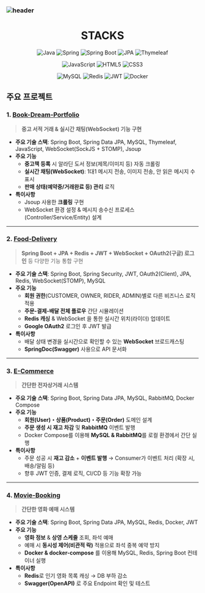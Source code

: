 ### ![header](https://capsule-render.vercel.app/api?type=waving&color=7F7FD5&text=%20Jaesung&nbsp;Park%20%20&height=200&fontSize=90&fontColor=ffffff)


<h1 align="center">STACKS</h1>


<p align="center">
  <img src="https://img.shields.io/badge/Java-007396?logo=java&logoColor=white&style=flat-square" alt="Java" /> 
  <img src="https://img.shields.io/badge/Spring-6DB33F?logo=spring&logoColor=white&style=flat-square" alt="Spring" />
  <img src="https://img.shields.io/badge/Spring_Boot-6DB33F?logo=spring-boot&logoColor=white&style=flat-square" alt="Spring Boot" />
  <img src="https://img.shields.io/badge/JPA-004D40?logo=hibernate&logoColor=white&style=flat-square" alt="JPA" />
  <img src="https://img.shields.io/badge/Thymeleaf-005F73?logo=thymeleaf&logoColor=white&style=flat-square" alt="Thymeleaf" />
</p>

<p align="center">
  <img src="https://img.shields.io/badge/JavaScript-323330?logo=javascript&logoColor=F7DF1E&style=flat-square" alt="JavaScript" />
  <img src="https://img.shields.io/badge/HTML5-E34F26?logo=html5&logoColor=white&style=flat-square" alt="HTML5" />
  <img src="https://img.shields.io/badge/CSS3-1572B6?logo=css3&logoColor=white&style=flat-square" alt="CSS3" />
</p>

<p align="center">
  <img src="https://img.shields.io/badge/MySQL-4479A1?logo=mysql&logoColor=white&style=flat-square" alt="MySQL" />
  <img src="https://img.shields.io/badge/Redis-DC382D?logo=redis&logoColor=white&style=flat-square" alt="Redis" />
  <img src="https://img.shields.io/badge/JWT-000000?logo=jsonwebtokens&logoColor=white&style=flat-square" alt="JWT" />
  <img src="https://img.shields.io/badge/Docker-2496ED?logo=docker&logoColor=white&style=flat-square" alt="Docker" />
</p>

## 주요 프로젝트

### 1. [Book-Dream-Portfolio](https://github.com/yoki06161/Book-Dream-Portfolio)
> **중고 서적 거래 & 실시간 채팅(WebSocket) 기능 구현**

- **주요 기술 스택**: Spring Boot, Spring Data JPA, MySQL, Thymeleaf, JavaScript, WebSocket(SockJS + STOMP), Jsoup  
- **주요 기능**  
  - **중고책 등록** 시 알라딘 도서 정보(제목/이미지 등) 자동 크롤링  
  - **실시간 채팅(WebSocket)**: 1대1 메시지 전송, 이미지 전송, 안 읽은 메시지 수 표시  
  - **판매 상태(예약중/거래완료 등) 관리** 로직  
- **특이사항**  
  - Jsoup 사용한 **크롤링** 구현  
  - WebSocket 환경 설정 & 메시지 송수신 프로세스(Controller/Service/Entity) 설계  

---

### 2. [Food-Delivery](https://github.com/yoki06161/Food-Delivery)
> **Spring Boot + JPA + Redis + JWT + WebSocket + OAuth2(구글) 로그인** 등 다양한 기능 통합 구현

- **주요 기술 스택**: Spring Boot, Spring Security, JWT, OAuth2(Client), JPA, Redis, WebSocket(STOMP), MySQL  
- **주요 기능**  
  - **회원 권한**(CUSTOMER, OWNER, RIDER, ADMIN)별로 다른 비즈니스 로직 적용  
  - **주문-결제-배달 전체 플로우** 간단 시뮬레이션  
  - **Redis 캐싱** & WebSocket 을 통한 실시간 위치(라이더) 업데이트  
  - **Google OAuth2** 로그인 후 JWT 발급  
- **특이사항**  
  - 배달 상태 변경을 실시간으로 확인할 수 있는 **WebSocket** 브로드캐스팅  
  - **SpringDoc(Swagger)** 사용으로 API 문서화

---
### 3. [E-Commerce](https://github.com/yoki06161/Ecommerce-Demo)
> **간단한 전자상거래 시스템**

- **주요 기술 스택**: Spring Boot, Spring Data JPA, MySQL, RabbitMQ, Docker Compose
- **주요 기능**  
  - **회원(User)・상품(Product)・주문(Order)** 도메인 설계  
  - **주문 생성 시 재고 차감** 및 **RabbitMQ** 이벤트 발행  
  - Docker Compose를 이용해 **MySQL & RabbitMQ**를 로컬 환경에서 간단 실행  
- **특이사항**  
  - 주문 성공 시 **재고 감소** + **이벤트 발행** → Consumer가 이벤트 처리 (확장 시, 배송/알림 등)  
  - 향후 JWT 인증, 결제 로직, CI/CD 등 기능 확장 가능
---
### 4. [Movie-Booking](https://github.com/yoki06161/Movie-Booking)
> **간단한 영화 예매 시스템**

- **주요 기술 스택**: Spring Boot, Spring Data JPA, MySQL, Redis, Docker, JWT  
- **주요 기능**  
  - **영화 정보** & **상영 스케줄** 조회, 좌석 예매  
  - 예매 시 **동시성 제어(비관적 락)** 적용으로 좌석 중복 예약 방지  
  - **Docker & docker-compose** 를 이용해 MySQL, Redis, Spring Boot 컨테이너 실행  
- **특이사항**  
  - **Redis**로 인기 영화 목록 캐싱 → DB 부하 감소  
  - **Swagger(OpenAPI)** 로 주요 Endpoint 확인 및 테스트

